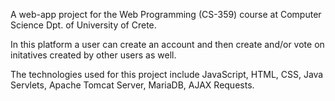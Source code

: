 A web-app project for the Web Programming (CS-359) course 
at Computer Science Dpt. of University of Crete.

In this platform a user can create an account and then create and/or
vote on initatives created by other users as well.

The technologies used for this project include JavaScript, HTML, CSS,
Java Servlets, Apache Tomcat Server, MariaDB, AJAX Requests.
